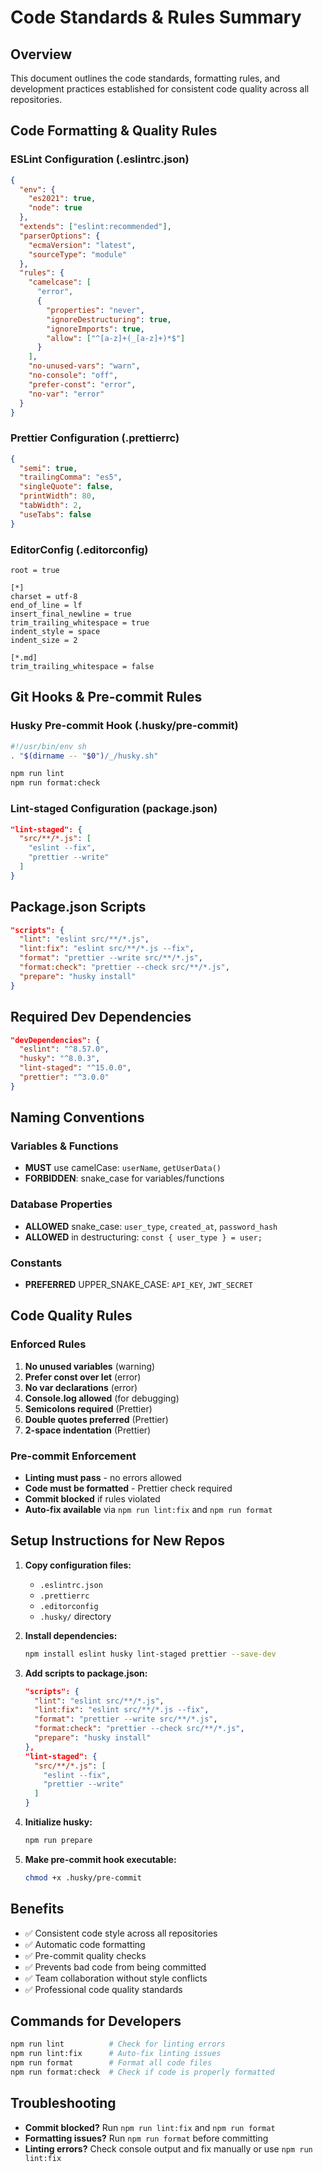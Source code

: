 # Code Standards & Rules Summary

## Overview
This document outlines the code standards, formatting rules, and development practices established for consistent code quality across all repositories.

## Code Formatting & Quality Rules

### ESLint Configuration (.eslintrc.json)
```json
{
  "env": {
    "es2021": true,
    "node": true
  },
  "extends": ["eslint:recommended"],
  "parserOptions": {
    "ecmaVersion": "latest",
    "sourceType": "module"
  },
  "rules": {
    "camelcase": [
      "error",
      {
        "properties": "never",
        "ignoreDestructuring": true,
        "ignoreImports": true,
        "allow": ["^[a-z]+(_[a-z]+)*$"]
      }
    ],
    "no-unused-vars": "warn",
    "no-console": "off",
    "prefer-const": "error",
    "no-var": "error"
  }
}
```

### Prettier Configuration (.prettierrc)
```json
{
  "semi": true,
  "trailingComma": "es5",
  "singleQuote": false,
  "printWidth": 80,
  "tabWidth": 2,
  "useTabs": false
}
```

### EditorConfig (.editorconfig)
```
root = true

[*]
charset = utf-8
end_of_line = lf
insert_final_newline = true
trim_trailing_whitespace = true
indent_style = space
indent_size = 2

[*.md]
trim_trailing_whitespace = false
```

## Git Hooks & Pre-commit Rules

### Husky Pre-commit Hook (.husky/pre-commit)
```bash
#!/usr/bin/env sh
. "$(dirname -- "$0")/_/husky.sh"

npm run lint
npm run format:check
```

### Lint-staged Configuration (package.json)
```json
"lint-staged": {
  "src/**/*.js": [
    "eslint --fix",
    "prettier --write"
  ]
}
```

## Package.json Scripts
```json
"scripts": {
  "lint": "eslint src/**/*.js",
  "lint:fix": "eslint src/**/*.js --fix",
  "format": "prettier --write src/**/*.js",
  "format:check": "prettier --check src/**/*.js",
  "prepare": "husky install"
}
```

## Required Dev Dependencies
```json
"devDependencies": {
  "eslint": "^8.57.0",
  "husky": "^8.0.3",
  "lint-staged": "^15.0.0",
  "prettier": "^3.0.0"
}
```

## Naming Conventions

### Variables & Functions
- **MUST** use camelCase: `userName`, `getUserData()`
- **FORBIDDEN**: snake_case for variables/functions

### Database Properties
- **ALLOWED** snake_case: `user_type`, `created_at`, `password_hash`
- **ALLOWED** in destructuring: `const { user_type } = user;`

### Constants
- **PREFERRED** UPPER_SNAKE_CASE: `API_KEY`, `JWT_SECRET`

## Code Quality Rules

### Enforced Rules
1. **No unused variables** (warning)
2. **Prefer const over let** (error)
3. **No var declarations** (error)
4. **Console.log allowed** (for debugging)
5. **Semicolons required** (Prettier)
6. **Double quotes preferred** (Prettier)
7. **2-space indentation** (Prettier)

### Pre-commit Enforcement
- **Linting must pass** - no errors allowed
- **Code must be formatted** - Prettier check required
- **Commit blocked** if rules violated
- **Auto-fix available** via `npm run lint:fix` and `npm run format`

## Setup Instructions for New Repos

1. **Copy configuration files:**
   - `.eslintrc.json`
   - `.prettierrc`
   - `.editorconfig`
   - `.husky/` directory

2. **Install dependencies:**
   ```bash
   npm install eslint husky lint-staged prettier --save-dev
   ```

3. **Add scripts to package.json:**
   ```json
   "scripts": {
     "lint": "eslint src/**/*.js",
     "lint:fix": "eslint src/**/*.js --fix",
     "format": "prettier --write src/**/*.js",
     "format:check": "prettier --check src/**/*.js",
     "prepare": "husky install"
   },
   "lint-staged": {
     "src/**/*.js": [
       "eslint --fix",
       "prettier --write"
     ]
   }
   ```

4. **Initialize husky:**
   ```bash
   npm run prepare
   ```

5. **Make pre-commit hook executable:**
   ```bash
   chmod +x .husky/pre-commit
   ```

## Benefits
- ✅ Consistent code style across all repositories
- ✅ Automatic code formatting
- ✅ Pre-commit quality checks
- ✅ Prevents bad code from being committed
- ✅ Team collaboration without style conflicts
- ✅ Professional code quality standards

## Commands for Developers
```bash
npm run lint          # Check for linting errors
npm run lint:fix      # Auto-fix linting issues
npm run format        # Format all code files
npm run format:check  # Check if code is properly formatted
```

## Troubleshooting
- **Commit blocked?** Run `npm run lint:fix` and `npm run format`
- **Formatting issues?** Run `npm run format` before committing
- **Linting errors?** Check console output and fix manually or use `npm run lint:fix`